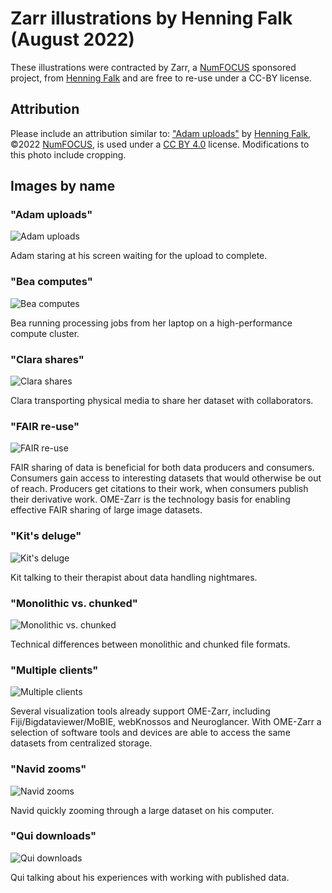 # Zarr illustrations by Henning Falk (August 2022)

These illustrations were contracted by Zarr, a [NumFOCUS](https://numfocus.org) sponsored project, from [Henning Falk](https://twitter.com/DrHenningFalk) and are free to re-use under a CC-BY license.

## Attribution

Please include an attribution similar to: ["Adam uploads"](https://github.com/zarr-developers/zarr-illustrations-falk-2022/blob/main/adam-uploads.pdf) by [Henning Falk](https://twitter.com/DrHenningFalk), ©2022 [NumFOCUS](https://numfocus.org/), is used under a [CC BY 4.0](https://creativecommons.org/licenses/by/4.0/) license. Modifications to this photo include cropping.

## Images by name

### "Adam uploads"

![Adam uploads](/300dpi/adam-uploads-300dpi.png)

Adam staring at his screen waiting for the upload to complete.

### "Bea computes"

![Bea computes](/300dpi/bea-computes-300dpi.png)

Bea running processing jobs from her laptop on a high-performance compute cluster.

### "Clara shares"

![Clara shares](/300dpi/clara-shares-300dpi.png)

Clara transporting physical media to share her dataset with collaborators.

### "FAIR re-use"

![FAIR re-use](/300dpi/fair-reuse-300dpi.png)

FAIR sharing of data is beneficial for both data producers and consumers. Consumers gain access to interesting datasets that would otherwise be out of reach. Producers get citations to their work, when consumers publish their derivative work. OME-Zarr is the technology basis for enabling effective FAIR sharing of large image datasets.

### "Kit's deluge"

![Kit's deluge](/300dpi/kits-deluge-300dpi.png)

Kit talking to their therapist about data handling nightmares.

### "Monolithic vs. chunked"

![Monolithic vs. chunked](/300dpi/monolithic-vs-chunked-300dpi.png)

Technical differences between monolithic and chunked file formats.

### "Multiple clients"

![Multiple clients](/300dpi/multiple-clients-300dpi.png)

Several visualization tools already support OME-Zarr, including Fiji/Bigdataviewer/MoBIE, webKnossos and Neuroglancer. With OME-Zarr a selection of software tools and devices are able to access the same datasets from centralized storage.

### "Navid zooms"

![Navid zooms](/300dpi/navid-zooms-300dpi.png)

Navid quickly zooming through a large dataset on his computer.

### "Qui downloads"

![Qui downloads](/300dpi/qui-downloads-300dpi.png)

Qui talking about his experiences with working with published data.
